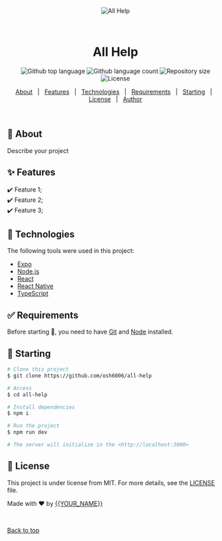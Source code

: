<div align="center" id="top"> 
  <img src="./.github/app.gif" alt="All Help" />

&#xa0;

  <!-- <a href="https://allhelp.netlify.app">Demo</a> -->
</div>

<h1 align="center">All Help</h1>

<p align="center">
  <img alt="Github top language" src="https://img.shields.io/github/languages/top/osh6006/all-help?color=56BEB8">

  <img alt="Github language count" src="https://img.shields.io/github/languages/count/osh6006/all-help?color=56BEB8">

  <img alt="Repository size" src="https://img.shields.io/github/repo-size/osh6006/all-help?color=56BEB8">

  <img alt="License" src="https://img.shields.io/github/license/osh6006/all-help?color=56BEB8">

  <!-- <img alt="Github issues" src="https://img.shields.io/github/issues/{{YOUR_GITHUB_USERNAME}}/all-help?color=56BEB8" /> -->

  <!-- <img alt="Github forks" src="https://img.shields.io/github/forks/{{YOUR_GITHUB_USERNAME}}/all-help?color=56BEB8" /> -->

  <!-- <img alt="Github stars" src="https://img.shields.io/github/stars/{{YOUR_GITHUB_USERNAME}}/all-help?color=56BEB8" /> -->
</p>

<!-- Status -->

<!-- <h4 align="center">
	🚧  All Help 🚀 Under construction...  🚧
</h4>

<hr> -->

<p align="center">
  <a href="#dart-about">About</a> &#xa0; | &#xa0; 
  <a href="#sparkles-features">Features</a> &#xa0; | &#xa0;
  <a href="#rocket-technologies">Technologies</a> &#xa0; | &#xa0;
  <a href="#white_check_mark-requirements">Requirements</a> &#xa0; | &#xa0;
  <a href="#checkered_flag-starting">Starting</a> &#xa0; | &#xa0;
  <a href="#memo-license">License</a> &#xa0; | &#xa0;
  <a href="https://github.com/osh6006" target="_blank">Author</a>
</p>

<br>

## :dart: About

Describe your project

## :sparkles: Features

:heavy_check_mark: Feature 1;\
:heavy_check_mark: Feature 2;\
:heavy_check_mark: Feature 3;

## :rocket: Technologies

The following tools were used in this project:

- [Expo](https://expo.io/)
- [Node.js](https://nodejs.org/en/)
- [React](https://pt-br.reactjs.org/)
- [React Native](https://reactnative.dev/)
- [TypeScript](https://www.typescriptlang.org/)

## :white_check_mark: Requirements

Before starting :checkered_flag:, you need to have [Git](https://git-scm.com) and [Node](https://nodejs.org/en/) installed.

## :checkered_flag: Starting

```bash
# Clone this project
$ git clone https://github.com/osh6006/all-help

# Access
$ cd all-help

# Install dependencies
$ npm i

# Run the project
$ npm run dev

# The server will initialize in the <http://localhost:3000>
```

## :memo: License

This project is under license from MIT. For more details, see the [LICENSE](LICENSE.md) file.

Made with :heart: by <a href="https://github.com/osh6006" target="_blank">{{YOUR_NAME}}</a>

&#xa0;

<a href="#top">Back to top</a>
